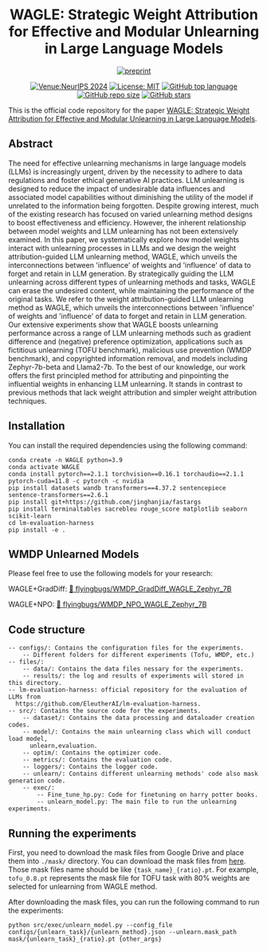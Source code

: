 <div align='center'>
 
# WAGLE: Strategic Weight Attribution for Effective and Modular Unlearning in Large Language Models

[![preprint](https://img.shields.io/badge/arXiv-TBA-B31B1B)]()

[![Venue:NeurIPS 2024](https://img.shields.io/badge/Venue-NeurIPS%202024-blue)](https://neurips.cc/Conferences/2024)
[![License: MIT](https://img.shields.io/badge/License-MIT-blue)](https://github.com/OPTML-Group/WAGLE?tab=MIT-1-ov-file)
[![GitHub top language](https://img.shields.io/github/languages/top/OPTML-Group/WAGLE)](https://github.com/OPTML-Group/WAGLE)
[![GitHub repo size](https://img.shields.io/github/repo-size/OPTML-Group/WAGLE)](https://github.com/OPTML-Group/WAGLE)
[![GitHub stars](https://img.shields.io/github/stars/OPTML-Group/WAGLE)](https://github.com/OPTML-Group/WAGLE)

</div>

This is the official code repository for the paper [WAGLE: Strategic Weight Attribution for Effective and Modular Unlearning in Large Language Models]().

## Abstract

The need for effective unlearning mechanisms in large language models (LLMs) is increasingly urgent, driven by the necessity to adhere to data regulations and foster ethical generative AI practices. LLM unlearning is designed to reduce the impact of undesirable data influences and associated model capabilities without diminishing the utility of the model if unrelated to the information being forgotten. Despite growing interest, much of the existing research has focused on varied unlearning method designs to boost effectiveness and efficiency. However, the inherent relationship between model weights and LLM unlearning has not been extensively examined. In this paper, we systematically explore how model weights interact with unlearning processes in LLMs and we design the weight attribution-guided LLM unlearning method, WAGLE, which unveils the interconnections between 'influence' of weights and 'influence' of data to forget and retain in LLM generation. By strategically guiding the LLM unlearning across different types of unlearning methods and tasks, WAGLE can erase the undesired content, while maintaining the performance of the original tasks. We refer to the weight attribution-guided LLM unlearning method as WAGLE, which unveils the interconnections between 'influence' of weights and 'influence' of data to forget and retain in LLM generation. Our extensive experiments show that WAGLE boosts unlearning performance across a range of LLM unlearning methods such as gradient difference and (negative) preference optimization, applications such as fictitious unlearning (TOFU benchmark), malicious use prevention (WMDP benchmark), and copyrighted information removal, and models including Zephyr-7b-beta and Llama2-7b. To the best of our knowledge, our work offers the first principled method for attributing and pinpointing the influential weights in enhancing LLM unlearning. It stands in contrast to previous methods that lack weight attribution and simpler weight attribution techniques.

<!-- <table align="center">
  <tr>
    <td align="center"> 
      <img src="Images/teaser.png" alt="Teaser" style="width: 700px;"/> 
      <br>
      <em style="font-size: 18px;">  <strong style="font-size: 18px;">Figure 1:</strong> Systematic overview and experiment highlights of SimNPO.</em>
    </td>
  </tr>
</table> -->

## Installation

You can install the required dependencies using the following command:
```
conda create -n WAGLE python=3.9
conda activate WAGLE
conda install pytorch==2.1.1 torchvision==0.16.1 torchaudio==2.1.1 pytorch-cuda=11.8 -c pytorch -c nvidia
pip install datasets wandb transformers==4.37.2 sentencepiece sentence-transformers==2.6.1
pip install git+https://github.com/jinghanjia/fastargs  
pip install terminaltables sacrebleu rouge_score matplotlib seaborn scikit-learn
cd lm-evaluation-harness
pip install -e .
```

## WMDP Unlearned Models
Please feel free to use the following models for your research:

WAGLE+GradDiff: [🤗 flyingbugs/WMDP_GradDiff_WAGLE_Zephyr_7B](https://huggingface.co/flyingbugs/WMDP_GradDiff_WAGLE_Zephyr_7B)

WAGLE+NPO: [🤗 flyingbugs/WMDP_NPO_WAGLE_Zephyr_7B](https://huggingface.co/flyingbugs/WMDP_NPO_WAGLE_Zephyr_7B)


## Code structure

```
-- configs/: Contains the configuration files for the experiments.
    -- Different folders for different experiments (Tofu, WMDP, etc.)
-- files/: 
    -- data/: Contains the data files nessary for the experiments.
    -- results/: the log and results of experiments will stored in this directory.
-- lm-evaluation-harness: official repository for the evaluation of LLMs from      
  https://github.com/EleutherAI/lm-evaluation-harness.
-- src/: Contains the source code for the experiments.
    -- dataset/: Contains the data processing and dataloader creation codes.
    -- model/: Contains the main unlearning class which will conduct load model, 
      unlearn,evaluation.
    -- optim/: Contains the optimizer code.
    -- metrics/: Contains the evaluation code.
    -- loggers/: Contains the logger code.
    -- unlearn/: Contains different unlearning methods' code also mask generation code.
    -- exec/:
        -- Fine_tune_hp.py: Code for finetuning on harry potter books.
        -- unlearn_model.py: The main file to run the unlearning experiments.
```
## Running the experiments

First, you need to download the mask files from Google Drive and place them into ```./mask/``` directory. You can download the mask files from [here](https://drive.google.com/drive/folders/1BuoYofYB_rq4Oa_t1ojtOsMJyB6nO3ND?usp=sharing). Those mask files name should be like ```{task_name}_{ratio}.pt```. For example, ```tofu_0.8.pt``` represents the mask file for TOFU task with 80% weights are selected for unlearning from WAGLE method.

After downloading the mask files, you can run the following command to run the experiments:
```
python src/exec/unlearn_model.py --config_file configs/{unlearn_task}/{unlearn_method}.json --unlearn.mask_path mask/{unlearn_task}_{ratio}.pt {other_args}
```


<!---## Cite This Work
```

```!--->
